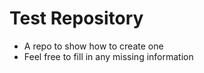 # Test Repository


* A repo to show how to create one
* Feel free to fill in any missing information

